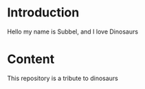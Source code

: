 # Introduction

Hello my name is Subbel, and I love Dinosaurs

# Content

This repository is a tribute to dinosaurs
